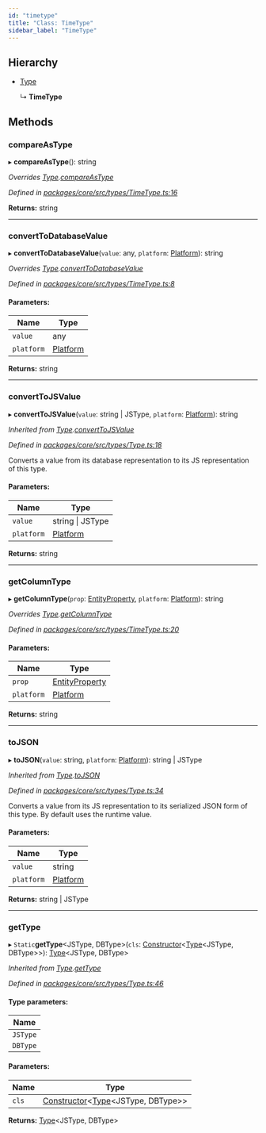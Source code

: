 ```yaml
---
id: "timetype"
title: "Class: TimeType"
sidebar_label: "TimeType"
---
```


## Hierarchy

* [Type](type.md)

  ↳ **TimeType**

## Methods

### compareAsType

▸ **compareAsType**(): string

*Overrides [Type](type.md).[compareAsType](type.md#compareastype)*

*Defined in [packages/core/src/types/TimeType.ts:16](https://github.com/mikro-orm/mikro-orm/blob/18b580bb42/packages/core/src/types/TimeType.ts#L16)*

**Returns:** string

___

### convertToDatabaseValue

▸ **convertToDatabaseValue**(`value`: any, `platform`: [Platform](platform.md)): string

*Overrides [Type](type.md).[convertToDatabaseValue](type.md#converttodatabasevalue)*

*Defined in [packages/core/src/types/TimeType.ts:8](https://github.com/mikro-orm/mikro-orm/blob/18b580bb42/packages/core/src/types/TimeType.ts#L8)*

#### Parameters:

Name | Type |
------ | ------ |
`value` | any |
`platform` | [Platform](platform.md) |

**Returns:** string

___

### convertToJSValue

▸ **convertToJSValue**(`value`: string \| JSType, `platform`: [Platform](platform.md)): string

*Inherited from [Type](type.md).[convertToJSValue](type.md#converttojsvalue)*

*Defined in [packages/core/src/types/Type.ts:18](https://github.com/mikro-orm/mikro-orm/blob/18b580bb42/packages/core/src/types/Type.ts#L18)*

Converts a value from its database representation to its JS representation of this type.

#### Parameters:

Name | Type |
------ | ------ |
`value` | string \| JSType |
`platform` | [Platform](platform.md) |

**Returns:** string

___

### getColumnType

▸ **getColumnType**(`prop`: [EntityProperty](../interfaces/entityproperty.md), `platform`: [Platform](platform.md)): string

*Overrides [Type](type.md).[getColumnType](type.md#getcolumntype)*

*Defined in [packages/core/src/types/TimeType.ts:20](https://github.com/mikro-orm/mikro-orm/blob/18b580bb42/packages/core/src/types/TimeType.ts#L20)*

#### Parameters:

Name | Type |
------ | ------ |
`prop` | [EntityProperty](../interfaces/entityproperty.md) |
`platform` | [Platform](platform.md) |

**Returns:** string

___

### toJSON

▸ **toJSON**(`value`: string, `platform`: [Platform](platform.md)): string \| JSType

*Inherited from [Type](type.md).[toJSON](type.md#tojson)*

*Defined in [packages/core/src/types/Type.ts:34](https://github.com/mikro-orm/mikro-orm/blob/18b580bb42/packages/core/src/types/Type.ts#L34)*

Converts a value from its JS representation to its serialized JSON form of this type.
By default uses the runtime value.

#### Parameters:

Name | Type |
------ | ------ |
`value` | string |
`platform` | [Platform](platform.md) |

**Returns:** string \| JSType

___

### getType

▸ `Static`**getType**&#60;JSType, DBType>(`cls`: [Constructor](../index.md#constructor)&#60;[Type](type.md)&#60;JSType, DBType>>): [Type](type.md)&#60;JSType, DBType>

*Inherited from [Type](type.md).[getType](type.md#gettype)*

*Defined in [packages/core/src/types/Type.ts:46](https://github.com/mikro-orm/mikro-orm/blob/18b580bb42/packages/core/src/types/Type.ts#L46)*

#### Type parameters:

Name |
------ |
`JSType` |
`DBType` |

#### Parameters:

Name | Type |
------ | ------ |
`cls` | [Constructor](../index.md#constructor)&#60;[Type](type.md)&#60;JSType, DBType>> |

**Returns:** [Type](type.md)&#60;JSType, DBType>
